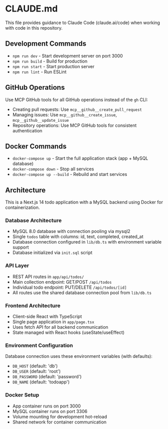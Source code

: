 # CLAUDE.md

This file provides guidance to Claude Code (claude.ai/code) when working with code in this repository.

## Development Commands

- `npm run dev` - Start development server on port 3000
- `npm run build` - Build for production
- `npm run start` - Start production server
- `npm run lint` - Run ESLint

## GitHub Operations

Use MCP GitHub tools for all GitHub operations instead of the `gh` CLI:
- Creating pull requests: Use `mcp__github__create_pull_request`
- Managing issues: Use `mcp__github__create_issue`, `mcp__github__update_issue`
- Repository operations: Use MCP GitHub tools for consistent authentication

## Docker Commands

- `docker-compose up` - Start the full application stack (app + MySQL database)
- `docker-compose down` - Stop all services
- `docker-compose up --build` - Rebuild and start services

## Architecture

This is a Next.js 14 todo application with a MySQL backend using Docker for containerization.

### Database Architecture
- MySQL 8.0 database with connection pooling via mysql2
- Single `todos` table with columns: id, text, completed, created_at
- Database connection configured in `lib/db.ts` with environment variable support
- Database initialized via `init.sql` script

### API Layer
- REST API routes in `app/api/todos/`
- Main collection endpoint: GET/POST `/api/todos`
- Individual todo endpoint: PUT/DELETE `/api/todos/[id]`
- All routes use the shared database connection pool from `lib/db.ts`

### Frontend Architecture
- Client-side React with TypeScript
- Single page application in `app/page.tsx`
- Uses fetch API for all backend communication
- State managed with React hooks (useState/useEffect)

### Environment Configuration
Database connection uses these environment variables (with defaults):
- `DB_HOST` (default: 'db')
- `DB_USER` (default: 'root') 
- `DB_PASSWORD` (default: 'password')
- `DB_NAME` (default: 'todoapp')

### Docker Setup
- App container runs on port 3000
- MySQL container runs on port 3306
- Volume mounting for development hot-reload
- Shared network for container communication